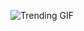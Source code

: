 
<!-- GIF_SECTION -->
![Trending GIF](https://media3.giphy.com/media/v1.Y2lkPThiYjIxNzcybzV2a2p5dnJha2RkMHlqNHZvdndvNTR6Nmd4cnVhbTdsMmlpdGU0aiZlcD12MV9naWZzX3NlYXJjaCZjdD1n/xT9IgzoKnwFNmISR8I/giphy.gif)
<!-- END_GIF_SECTION -->
